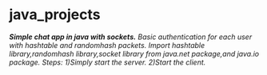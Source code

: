 # java_projects
***Simple chat app in java with sockets.***
*Basic authentication for each user with hashtable and randomhash packets.
 Import hashtable library,randomhash library,socket library from java.net package,and java.io package.
  Steps:
    1)Simply start the server.
    2)Start the client.*


